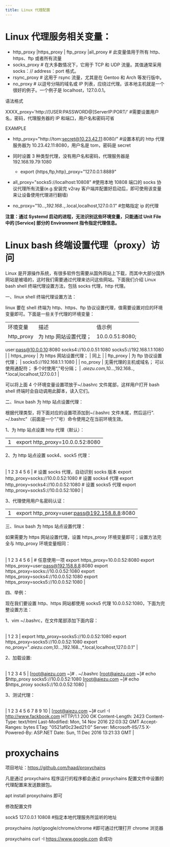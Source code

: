 ```yaml
---
title: Linux 代理配置
---
```


#

# Linux 代理服务相关变量：

- http_proxy |https_proxy | ftp_proxy |all_proxy # 此变量值用于所有 http、https、ftp 或者所有流量
- socks_proxy # 在大多数情况下，它用于 TCP 和 UDP 流量。其值通常采用 socks：// address：port 格式。
- rsync_proxy # 这用于 rsync 流量，尤其是在 Gentoo 和 Arch 等发行版中。
- no_proxy # 以逗号分隔的域名或 IP 列表，应绕过代理。该本地主机就是一个很好的例子。一个例子是 localhost，127.0.0.1。

语法格式

XXXX_proxy='http://\[USER:PASSWORD@]ServerIP:PORT/' #需要设置用户名，密码，代理服务器的 IP 和端口，用户名和密码可省

EXAMPLE

- http_proxy="http://tom:secret@10.23.42.11:8080/" #设置本机的 http 代理服务器为 10.23.42.11:8080，用户名是 tom，密码是 secret

- 同时设置 3 种类型代理，没有用户名和密码，代理服务器是 192.168.19.79:1080
  - export {https,ftp,http}\_proxy="127.0.0.1:8889"
- all_proxy="socks5://localhost:10808" #使用本地 10808 端口的 socks 协议代理所有流量(e.g.安装完 v2ray 客户端并配置好启动后，即可使用该变量来让设备使用代理进行翻墙)

- no_proxy="10._._._,192.168._._,_.local,localhost,127.0.0.1" #忽略指定 ip 的代理

**注意：通过 Systemd 启动的进程，无法识别这些环境变量，只能通过 Unit File 中的 \[Service] 部分的 Environment 指令指定代理信息。**

# Linux bash 终端设置代理（proxy）访问

Linux 是开源操作系统，有很多软件包需要从国外网站上下载，而其中大部分国外网站是被墙的，这时我们需要通过代理来访问这些网站。下面我们介绍 Linux bash shell 终端代理设置方法，包括 socks 代理，http 代理。

一、linux shell 终端代理设置方法：

linux 要在 shell 终端为 http、https、ftp 协议设置代理，值需要设置对应的环境变量即可。下面是一些关于代理的环境变量：

|            |                        |                 |
| ---------- | ---------------------- | --------------- |
| 环境变量   | 描述                   | 值示例          |
| http_proxy | 为 http 网站设置代理； | 10.0.0.51:8080; |

user:pass@10.0.0.10:8080
socks4://10.0.0.51:1080
socks5://192.168.1.1:1080 |
| https_proxy | 为 https 网站设置代理； | 同上 |
| ftp_proxy | 为 ftp 协议设置代理； | socks5://192.168.1.1:1080 |
| no_proxy | 无需代理的主机或域名；
可以使用通配符；
多个时使用“,”号分隔； | _.aiezu.com,10._._._,192.168._._,
\*.local,localhost,127.0.0.1 |

可以将上面 4 个环境变量设置项放于~/.bashrc 文件尾部，这样用户打开 bash shell 终端时会自动调用此脚本，读入它们。

二、linux bash 为 http 站点设置代理：

根据代理类型，将下面对应的设置项添加到~/.bashrc 文件末尾，然后运行". ~/.bashrc"（前面是一个“.”号）命令使用之在当前环境生效。

1、为 http 站点设置 http 代理（默认）：

|     |                                  |
| --- | -------------------------------- |
| 1   | export http_proxy=10.0.0.52:8080 |

2、为 http 站点设置 sock4、sock5 代理：

|     |     |
| --- | --- |

| 1
2
3
4
5
6 | # 设置 socks 代理，自动识别 socks 版本
export http_proxy=socks://10.0.0.52:1080
\# 设置 socks4 代理
export http_proxy=socks4://10.0.0.52:1080
\# 设置 socks5 代理
export http_proxy=socks5://10.0.0.52:1080 |

3、代理使用用户名密码认证：

|     |                                              |
| --- | -------------------------------------------- |
| 1   | export http_proxy=user:pass@192.158.8.8:8080 |

三、linux bash 为 https 站点设置代理：

如果需要为 https 网站设置代理，设置 https_proxy 环境变量即可；设置方法完全与 http_proxy 环境变量相同：

|     |     |
| --- | --- |

| 1
2
3
4
5
6 | # 任意使用一项
export https_proxy=10.0.0.52:8080
export https_proxy=user:pass@192.158.8.8:8080
export https_proxy=socks://10.0.0.52:1080
export https_proxy=socks4://10.0.0.52:1080
export https_proxy=socks5://10.0.0.52:1080 |

四、举例：

现在我们要设置 http、https 网站都使用 socks5 代理 10.0.0.52:1080，下面为完整设置方法：

1、vim ~/.bashrc，在文件尾部添加下面内容：

|     |     |
| --- | --- |

| 1
2
3 | export http_proxy=socks5://10.0.0.52:1080
export https_proxy=socks5://10.0.0.52:1080
export no_proxy="_.aiezu.com,10._._._,192.168._._,\*.local,localhost,127.0.0.1" |

2、加载设置:

|     |     |
| --- | --- |

| 1
2
3
4
5 | \[root@aiezu.com ~]# . ~/.bashrc
\[root@aiezu.com ~]# echo $http_proxy
socks5://10.0.0.52:1080
\[root@aiezu.com ~]# echo $https_proxy
socks5://10.0.0.52:1080 |

3、测试代理：

|     |     |
| --- | --- |

| 1
2
3
4
5
6
7
8
9
10 | \[root@aiezu.com ~]# curl -I <http://www.fackbook.com>
HTTP/1.1 200 OK
Content-Length: 2423
Content-Type: text/html
Last-Modified: Mon, 14 Nov 2016 22:03:32 GMT
Accept-Ranges: bytes
ETag: "0521af0c23ed21:0"
Server: Microsoft-IIS/7.5
X-Powered-By: ASP.NET
Date: Sun, 11 Dec 2016 13:21:33 GMT |

# proxychains

项目地址：<https://github.com/haad/proxychains>

凡是通过 proxychains 程序运行的程序都会通过 proxychains 配置文件中设置的代理配置来发送数据包。

apt install proxychains 即可

修改配置文件

sock5 127.0.0.1 10808 #指定本地代理服务所监听的地址

proxychains /opt/google/chrome/chrome #即可通过代理打开 chrome 浏览器

proxychains curl -I <https://www.google.com> 会成功

